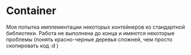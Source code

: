 # Container
Моя попытка имплементации некоторых контейнеров из стандартной библиотеки.
Работа не выполнена до конца и имеются некоторые проблемы (понять красно-черные деревья сложней, чем просто скопировать код :d )
